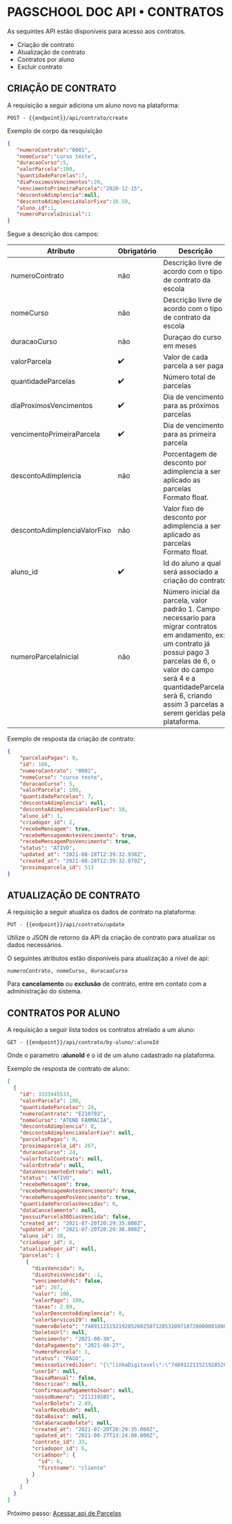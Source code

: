 # **PAGSCHOOL DOC API • CONTRATOS**


As sequintes API estão disponíveis para acesso aos contratos.

- Criação de contrato
- Atualização de contrato
- Contratos por aluno
- Excluir contrato

## CRIAÇÃO DE CONTRATO

A requisição a seguir adiciona um aluno novo na plataforma:
```
POST - {{endpoint}}/api/contrato/create
```
Exemplo de corpo da resquisição
```JSON
{
   "numeroContrato":"0001",
   "nomeCurso":"curso teste",
   "duracaoCurso":5,
   "valorParcela":100,
   "quantidadeParcelas":7,
   "diaProximosVencimentos":20,
   "vencimentoPrimeiraParcela":"2020-12-15",
   "descontoAdimplencia":null,
   "descontoAdimplenciaValorFixo":10.50,
   "aluno_id":1,
   "numeroParcelaInicial":1
}
```
Segue a descrição dos campos:


| Atributo | Obrigatório | Descrição|
| --- | ----------- |----------- |
|numeroContrato| não | Descrição livre de acordo com o tipo de contrato da escola |
|nomeCurso| não | Descrição livre de acordo com o tipo de contrato da escola |
|duracaoCurso| não | Duraçao do curso em meses |
|valorParcela| :heavy_check_mark: | Valor de cada parcela a ser paga |
|quantidadeParcelas| :heavy_check_mark: | Número total de parcelas  |
|diaProximosVencimentos| :heavy_check_mark: | Dia de vencimento  para as próximos parcelas  |
|vencimentoPrimeiraParcela| :heavy_check_mark: | Dia de vencimento  para as primeira parcela  |
|descontoAdimplencia| não | Porcentagem de desconto por adimplencia a ser aplicado as parcelas <br> Formato float.  |
|descontoAdimplenciaValorFixo| não | Valor fixo de desconto por adimplencia a ser aplicado as parcelas <br> Formato float. |
|aluno_id| :heavy_check_mark: | Id do aluno a qual será associado a criação do contrato |
|numeroParcelaInicial| não | Número inicial da parcela, valor padrão 1. Campo necessario para migrar contratos  em andamento, ex: um contrato já possui pago 3 parcelas de 6, o valor do campo será 4 e a quantidadeParcelas será 6, criando assim 3 parcelas a serem  geridas pela plataforma. |


Exemplo de resposta da criação de contrato:
```JSON
{
    "parcelasPagas": 0,
    "id": 106,
    "numeroContrato": "0001",
    "nomeCurso": "curso teste",
    "duracaoCurso": 5,
    "valorParcela": 100,
    "quantidadeParcelas": 7,
    "descontoAdimplencia": null,
    "descontoAdimplenciaValorFixo": 10,
    "aluno_id": 1,
    "criadopor_id": 2,
    "recebeMensagem": true,
    "recebeMensagemAntesVencimento": true,
    "recebeMensagemPosVencimento": true,
    "status": "ATIVO",
    "updated_at": "2021-08-28T12:39:32.938Z",
    "created_at": "2021-08-28T12:39:32.879Z",
    "proximaparcela_id": 513
}
```


## ATUALIZAÇÃO DE CONTRATO

A requisição a seguir atualiza os dados de contrato na plataforma:

```
PUT - {{endpoint}}/api/contrato/update
```

Utilize o JSON de retorno da API da criação de contrato para atualizar os dados necessários.

O seguintes atributos estão disponíveis para atualização a nível de api:

    numeroContrato, nomeCurso, duracaoCurso

Para **cancelamento** ou **exclusão** de contrato, entre em contato com a administração do sistema.


## CONTRATOS POR ALUNO

A requisição a seguir lista todos os contratos atrelado a um aluno:

```
GET - {{endpoint}}/api/contrato/by-aluno/:alunoId
```

Onde o parametro **:alunoId** é o id de um aluno cadastrado na plataforma.


Exemplo de resposta de contrato de aluno:
```JSON
[
  {
    "id": 3333445533,
    "valorParcela": 100,
    "quantidadeParcelas": 24,
    "numeroContrato": "E210703",
    "nomeCurso": "ATEND FARMACIA",
    "descontoAdimplencia": 0,
    "descontoAdimplenciaValorFixo": null,
    "parcelasPagas": 0,
    "proximaparcela_id": 267,
    "duracaoCurso": 24,
    "valorTotalContrato": null,
    "valorEntrada": null,
    "dataVencimentoEntrada": null,
    "status": "ATIVO",
    "recebeMensagem": true,
    "recebeMensagemAntesVencimento": true,
    "recebeMensagemPosVencimento": true,
    "quantidadeParcelasVencidas": 0,
    "dataCancelamento": null,
    "possuiParcela30DiasVencida": false,
    "created_at": "2021-07-20T20:29:35.000Z",
    "updated_at": "2021-07-20T20:29:36.000Z",
    "aluno_id": 38,
    "criadopor_id": 6,
    "atualizadopor_id": null,
    "parcelas": [
      {
        "diasVencida": 0,
        "diasUteisVencida": -1,
        "vencimentoFds": false,
        "id": 267,
        "valor": 100,
        "valorPago": 100,
        "taxas": 2.89,
        "valorDescontoAdimplencia": 0,
        "valorServicosI9": null,
        "numeroBoleto": "74891121152192852602507128531097187280000010000",
        "boletoUrl": null,
        "vencimento": "2021-08-30",
        "dataPagamento": "2021-08-27",
        "numeroParcela": 1,
        "status": "PAGO",
        "emissaoSicrediJson": "{\"linhaDigitavel\":\"74891121152192852602507128531097187280000010000\",\"codigoBanco\":\"748\",\"nomeBeneficiario\":\"I9 GESTAO DE RECEBIVEIS E COBR\",\"enderecoBeneficiario\":\"R. EMBAUTINGA, 363\",\"cpfCnpjBeneficiario\":\"31674043000186\",\"cooperativaBeneficiario\":\"2602\",\"postoBeneficiario\":\"07\",\"codigoBeneficiario\":\"12853\",\"dataDocumento\":\"2021-07-20\",\"seuNumero\":\"267\",\"especieDocumento\":\"K\",\"aceite\":\"N\",\"dataProcessamento\":\"2021-07-20\",\"nossoNumero\":211219285,\"especie\":\"REAL\",\"valorDocumento\":100,\"dataVencimento\":\"2021-08-30\",\"nomePagador\":\"VANESSA DOS SANTOS SILVA - E210703\",\"cpfCnpjPagador\":\"35146186820\",\"enderecoPagador\":\"RUA NELSON ALEXANDRE\",\"dataLimiteDesconto\":null,\"valorDesconto\":0,\"jurosMulta\":0.03,\"instrucao\":\"Pague em qualquer casa lotérica.\\rAPOS VENCIMENTO COBRAR MULTA DE    2.00 %.\\rAPOS VENCIMENTO COBRAR MORA DIARIA DE R$ 0.03.\\r\",\"informativo\":\"Fique atento à data de vencimento do boleto.\\r\",\"codigoBarra\":\"74891872800000100001121121928526020712853109\"}",
        "userId": null,
        "baixaManual": false,
        "descricao": null,
        "confirmacaoPagamentoJson": null,
        "nossoNumero": "211219285",
        "valorBoleto": 2.89,
        "valorRecebido": null,
        "dataBaixa": null,
        "dataGeracaoBoleto": null,
        "created_at": "2021-07-20T20:29:35.000Z",
        "updated_at": "2021-08-27T13:24:08.000Z",
        "contrato_id": 33,
        "criadopor_id": 6,
        "criadopor": {
          "id": 6,
          "firstname": "cliente"
        }
      }
    ]
  }
]

```


Próximo passo: [Acessar api de Parcelas](../parcelas)

